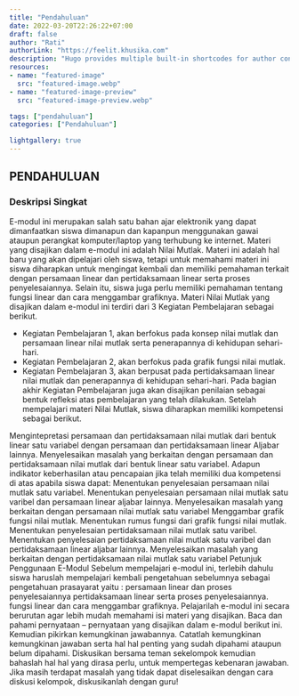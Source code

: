 ```yaml
---
title: "Pendahuluan"
date: 2022-03-20T22:26:22+07:00
draft: false
author: "Rati"
authorLink: "https://feelit.khusika.com"
description: "Hugo provides multiple built-in shortcodes for author convenience and to keep your markdown content clean."
resources:
- name: "featured-image"
  src: "featured-image.webp"
- name: "featured-image-preview"
  src: "featured-image-preview.webp"

tags: ["pendahuluan"]
categories: ["Pendahuluan"]

lightgallery: true
---
```


## PENDAHULUAN
### Deskripsi Singkat
E-modul ini merupakan salah satu bahan ajar elektronik yang dapat dimanfaatkan siswa dimanapun dan kapanpun menggunakan gawai ataupun perangkat komputer/laptop yang terhubung ke internet. Materi yang disajikan dalam e-modul ini adalah Nilai Mutlak. Materi ini adalah hal baru yang akan dipelajari oleh siswa, tetapi untuk memahami materi ini siswa diharapkan untuk mengingat kembali dan memiliki pemahaman terkait dengan persamaan linear dan pertidaksamaan linear serta proses penyelesaiannya. Selain itu, siswa juga perlu memiliki pemahaman tentang fungsi linear dan cara menggambar grafiknya. Materi Nilai Mutlak yang disajikan dalam e-modul ini terdiri dari 3 Kegiatan Pembelajaran sebagai berikut.

* Kegiatan Pembelajaran 1, akan berfokus pada konsep nilai mutlak dan persamaan linear nilai mutlak serta penerapannya di kehidupan sehari-hari.
* Kegiatan Pembelajaran 2, akan berfokus pada grafik fungsi nilai mutlak.
* Kegiatan Pembelajaran 3, akan berpusat pada pertidaksamaan linear nilai mutlak dan penerapannya di kehidupan sehari-hari. Pada bagian akhir Kegiatan Pembelajaran juga akan disajikan penilaian sebagai bentuk refleksi atas pembelajaran yang telah dilakukan.
Setelah mempelajari materi Nilai Mutlak, siswa diharapkan memiliki kompetensi sebagai berikut.

Mengintepretasi persamaan dan pertidaksamaan nilai mutlak dari bentuk linear satu variabel dengan persamaan dan pertidaksamaan linear Aljabar lainnya.
Menyelesaikan masalah yang berkaitan dengan persamaan dan pertidaksamaan nilai mutlak dari bentuk linear satu variabel. Adapun indikator keberhasilan atau pencapaian jika telah memiliki dua kompetensi di atas apabila siswa dapat: Menentukan penyelesaian persamaan nilai mutlak satu variabel. Menentukan penyelesaian persamaan nilai mutlak satu varibel dan persamaan linear aljabar lainnya. Menyelesaikan masalah yang berkaitan dengan persamaan nilai mutlak satu variabel Menggambar grafik fungsi nilai mutlak. Menentukan rumus fungsi dari grafik fungsi nilai mutlak. Menentukan penyelesaian pertidaksamaan nilai mutlak satu varibel. Menentukan penyelesaian pertidaksamaan nilai mutlak satu varibel dan pertidaksamaan linear aljabar lainnya. Menyelesaikan masalah yang berkaitan dengan pertidaksamaan nilai mutlak satu variabel
Petunjuk Penggunaan E-Modul
Sebelum mempelajari e-modul ini, terlebih dahulu siswa haruslah mempelajari kembali pengetahuan sebelumnya sebagai pengetahuan prasayarat yaitu :
persamaan linear dan proses penyelesaiannya
pertidaksamaan linear serta proses penyelesaiannya.
fungsi linear dan cara menggambar grafiknya.
Pelajarilah e-modul ini secara berurutan agar lebih mudah memahami isi materi yang disajikan.
Baca dan pahami pernyataan – pernyataan yang disajikan dalam e-modul berikut ini. Kemudian pikirkan kemungkinan jawabannya.
Catatlah kemungkinan kemungkinan jawaban serta hal hal penting yang sudah dipahami ataupun belum dipahami.
Diskusikan bersama teman sekelompok kemudian bahaslah hal hal yang dirasa perlu, untuk mempertegas kebenaran jawaban. Jika masih terdapat masalah yang tidak dapat diselesaikan dengan cara diskusi kelompok, diskusikanlah dengan guru!
